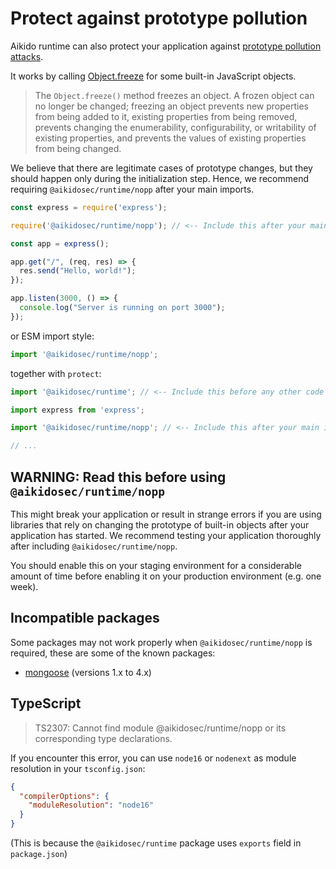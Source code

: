 # Protect against prototype pollution

Aikido runtime can also protect your application against [prototype pollution attacks](https://www.aikido.dev/blog/prevent-prototype-pollution).

It works by calling [Object.freeze](https://developer.mozilla.org/en-US/docs/Web/JavaScript/Reference/Global_Objects/Object/freeze) for some built-in JavaScript objects.

> The `Object.freeze()` method freezes an object. A frozen object can no longer be changed; freezing an object prevents new properties from being added to it, existing properties from being removed, prevents changing the enumerability, configurability, or writability of existing properties, and prevents the values of existing properties from being changed.

We believe that there are legitimate cases of prototype changes, but they should happen only during the initialization step. Hence, we recommend requiring `@aikidosec/runtime/nopp` after your main imports.

```js
const express = require('express');

require('@aikidosec/runtime/nopp'); // <-- Include this after your main imports

const app = express();

app.get("/", (req, res) => {
  res.send("Hello, world!");
});

app.listen(3000, () => {
  console.log("Server is running on port 3000");
});
```

or ESM import style:

```js
import '@aikidosec/runtime/nopp';
```

together with `protect`:

```js
import '@aikidosec/runtime'; // <-- Include this before any other code or imports

import express from 'express';

import '@aikidosec/runtime/nopp'; // <-- Include this after your main imports

// ...
```

## WARNING: Read this before using `@aikidosec/runtime/nopp`

This might break your application or result in strange errors if you are using libraries that rely on changing the prototype of built-in objects after your application has started. We recommend testing your application thoroughly after including `@aikidosec/runtime/nopp`.

You should enable this on your staging environment for a considerable amount of time before enabling it on your production environment (e.g. one week).

## Incompatible packages

Some packages may not work properly when `@aikidosec/runtime/nopp` is required, these are some of the known packages:

* [mongoose](https://www.npmjs.com/package/mongoose) (versions 1.x to 4.x)

## TypeScript

> TS2307: Cannot find module @aikidosec/runtime/nopp or its corresponding type declarations.

If you encounter this error, you can use `node16` or `nodenext` as module resolution in your `tsconfig.json`:

```json
{
  "compilerOptions": {
    "moduleResolution": "node16"
  }
}
```

(This is because the `@aikidosec/runtime` package uses `exports` field in `package.json`)
